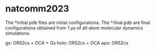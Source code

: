 # natcomm2023
The *initial.pdb files are initial configurations. The *.final.pdb are final configurations obtained from 1 µs of all-atom molecular dynamics simulations.

gs: OR52cs + OCA + Gs
holo: OR52cs + OCA
apo: OR52cs
